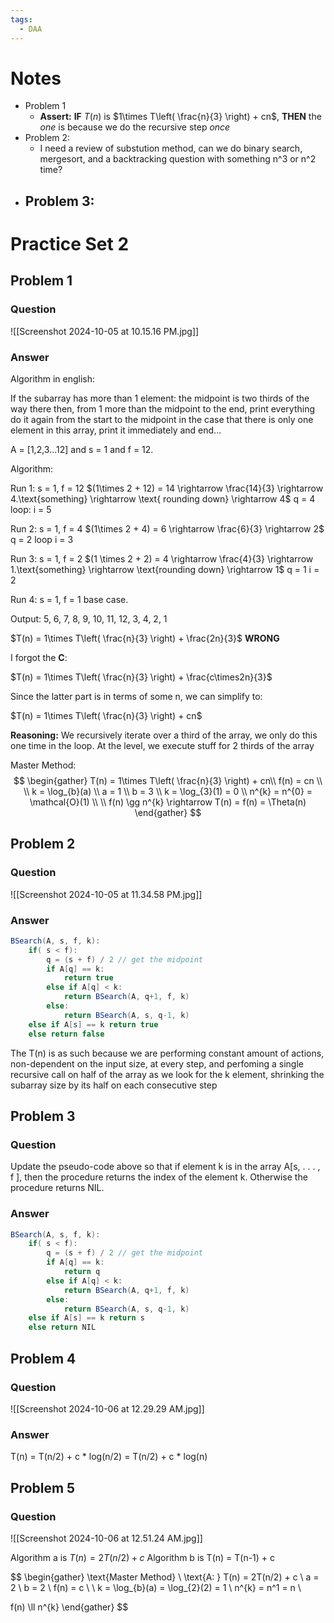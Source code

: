 ```yaml
---
tags:
  - DAA
---
```

# Notes

- Problem 1
	- **Assert:** **IF** $T(n)$ is $1\times T\left( \frac{n}{3} \right) + cn$, **THEN** the *one* is because we do the recursive step *once*
- Problem 2:
	- I need a review of substution method, can we do binary search, mergesort, and a backtracking question with something n^3 or n^2 time?
- Problem 3:
	- 

# Practice Set 2
## Problem 1
### Question

![[Screenshot 2024-10-05 at 10.15.16 PM.jpg]]

### Answer

Algorithm in english:

If the subarray has more than 1 element:
	the midpoint is two thirds of the way there
	then, from 1 more than the midpoint to the end, print everything
	do it again from the start to the midpoint
in the case that there is only one element in this array, print it immediately and end...


A = \[1,2,3...12] and s = 1 and f = 12.

Algorithm:

Run 1:
s = 1, f = 12
$(1\times 2 + 12) = 14 \rightarrow \frac{14}{3} \rightarrow 4.\text{something} \rightarrow \text{ rounding down} \rightarrow 4$
q = 4 
loop: i = 5

Run 2: 
s = 1, f = 4
$(1\times 2 + 4) = 6 \rightarrow \frac{6}{3} \rightarrow 2$
q = 2
loop i = 3

Run 3:
s = 1, f = 2
$(1 \times 2 + 2) = 4 \rightarrow \frac{4}{3} \rightarrow 1.\text{something} \rightarrow \text{rounding down} \rightarrow 1$
q = 1
i = 2 

Run 4:
s = 1, f = 1
base case.

Output: 
5, 6, 7, 8, 9, 10, 11, 12, 3, 4, 2, 1

$T(n) = 1\times T\left( \frac{n}{3} \right) + \frac{2n}{3}$ **WRONG**

I forgot the **C**:

$T(n) = 1\times T\left( \frac{n}{3} \right) + \frac{c\times2n}{3}$

Since the latter part is in terms of some n, we can simplify to:

$T(n) = 1\times T\left( \frac{n}{3} \right) + cn$

**Reasoning:** We recursively iterate over a third of the array, we only do this one time in the loop. At the level, we execute stuff for 2 thirds of the array

Master Method:
$$
\begin{gather}
T(n) = 1\times T\left( \frac{n}{3} \right) + cn\\
f(n) = cn \\
\\
k = \log_{b}(a) \\
a = 1 \\
b = 3 \\
k = \log_{3}(1) = 0 \\
n^{k} = n^{0} = \mathcal{O}(1) \\
\\
f(n) \gg n^{k} \rightarrow T(n) = f(n) = \Theta(n)
\end{gather}
$$

## Problem 2 
### Question

![[Screenshot 2024-10-05 at 11.34.58 PM.jpg]]
### Answer
```java
BSearch(A, s, f, k):
	if( s < f):
		q = (s + f) / 2 // get the midpoint
		if A[q] == k:
			return true
		else if A[q] < k:
			return BSearch(A, q+1, f, k)
		else:
			return BSearch(A, s, q-1, k)
	else if A[s] == k return true
	else return false
```

The T(n) is as such because we are performing constant amount of actions, non-dependent on the input size, at every step, and perfoming a single recursive call on half of the array as we look for the k element, shrinking the subarray size by its half on each consecutive step

## Problem 3

### Question

Update the pseudo-code above so that if element k is in the array A\[s, . . . , f ], then the procedure returns the index of the element k. Otherwise the procedure returns NIL.

### Answer

```java
BSearch(A, s, f, k):
	if( s < f):
		q = (s + f) / 2 // get the midpoint
		if A[q] == k:
			return q
		else if A[q] < k:
			return BSearch(A, q+1, f, k)
		else:
			return BSearch(A, s, q-1, k)
	else if A[s] == k return s
	else return NIL
```

## Problem 4

### Question

![[Screenshot 2024-10-06 at 12.29.29 AM.jpg]]

### Answer

T(n) = T(n/2) + c \* log(n/2) = T(n/2) + c \* log(n)

## Problem 5

### Question

![[Screenshot 2024-10-06 at 12.51.24 AM.jpg]]

Algorithm a is $T(n) = 2T(n/2) + c$
Algorithm b is T(n) = T(n-1) + c

$$
\begin{gather}
\text{Master Method} \\
\text{A: } T(n) = 2T(n/2) + c \\
a = 2 \\
b = 2 \\
f(n) = c \\
\\
k = \log_{b}(a) = \log_{2}(2) = 1 \\
n^{k} = n^1 = n \\

f(n) \ll n^{k}
\end{gather}
$$
